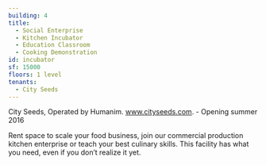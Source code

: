 ```yaml
---
building: 4
title:
  - Social Enterprise
  - Kitchen Incubator
  - Education Classroom
  - Cooking Demonstration
id: incubator
sf: 15000
floors: 1 level
tenants:
  - City Seeds
---
```


City Seeds, Operated by Humanim. www.cityseeds.com. - Opening summer 2016

Rent space to scale your food business, join our commercial production kitchen enterprise or
teach your best culinary skills. This facility has what you need, even if you don’t realize it yet.
